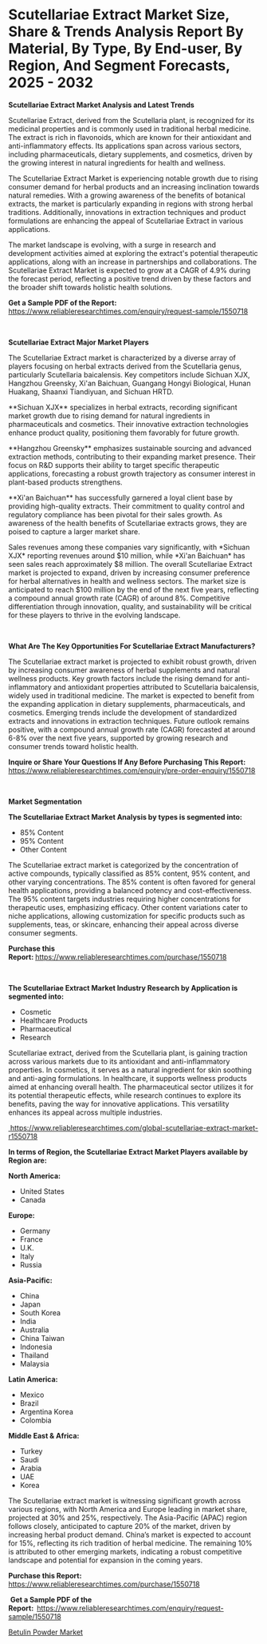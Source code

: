 <p><h1>Scutellariae Extract Market Size, Share & Trends Analysis Report By Material, By Type, By End-user, By Region, And Segment Forecasts, 2025 - 2032</h1></p><p><strong>Scutellariae Extract Market Analysis and Latest Trends</strong></p>
<p><p>Scutellariae Extract, derived from the Scutellaria plant, is recognized for its medicinal properties and is commonly used in traditional herbal medicine. The extract is rich in flavonoids, which are known for their antioxidant and anti-inflammatory effects. Its applications span across various sectors, including pharmaceuticals, dietary supplements, and cosmetics, driven by the growing interest in natural ingredients for health and wellness.</p><p>The Scutellariae Extract Market is experiencing notable growth due to rising consumer demand for herbal products and an increasing inclination towards natural remedies. With a growing awareness of the benefits of botanical extracts, the market is particularly expanding in regions with strong herbal traditions. Additionally, innovations in extraction techniques and product formulations are enhancing the appeal of Scutellariae Extract in various applications. </p><p>The market landscape is evolving, with a surge in research and development activities aimed at exploring the extract's potential therapeutic applications, along with an increase in partnerships and collaborations. The Scutellariae Extract Market is expected to grow at a CAGR of 4.9% during the forecast period, reflecting a positive trend driven by these factors and the broader shift towards holistic health solutions.</p></p>
<p><strong>Get a Sample PDF of the Report:&nbsp;</strong> <a href="https://www.reliableresearchtimes.com/enquiry/request-sample/1550718?utm_campaign=1994&utm_medium=2&utm_source=Github&utm_content=ia&utm_term=01022025&utm_id=scutellariae-extract">https://www.reliableresearchtimes.com/enquiry/request-sample/1550718</a></p>
<p>&nbsp;</p>
<p><strong>Scutellariae Extract Major Market Players</strong></p>
<p><p>The Scutellariae Extract market is characterized by a diverse array of players focusing on herbal extracts derived from the Scutellaria genus, particularly Scutellaria baicalensis. Key competitors include Sichuan XJX, Hangzhou Greensky, Xi'an Baichuan, Guangang Hongyi Biological, Hunan Huakang, Shaanxi Tiandiyuan, and Sichuan HRTD.</p><p>**Sichuan XJX** specializes in herbal extracts, recording significant market growth due to rising demand for natural ingredients in pharmaceuticals and cosmetics. Their innovative extraction technologies enhance product quality, positioning them favorably for future growth.</p><p>**Hangzhou Greensky** emphasizes sustainable sourcing and advanced extraction methods, contributing to their expanding market presence. Their focus on R&D supports their ability to target specific therapeutic applications, forecasting a robust growth trajectory as consumer interest in plant-based products strengthens.</p><p>**Xi'an Baichuan** has successfully garnered a loyal client base by providing high-quality extracts. Their commitment to quality control and regulatory compliance has been pivotal for their sales growth. As awareness of the health benefits of Scutellariae extracts grows, they are poised to capture a larger market share.</p><p>Sales revenues among these companies vary significantly, with *Sichuan XJX* reporting revenues around $10 million, while *Xi'an Baichuan* has seen sales reach approximately $8 million. The overall Scutellariae Extract market is projected to expand, driven by increasing consumer preference for herbal alternatives in health and wellness sectors. The market size is anticipated to reach $100 million by the end of the next five years, reflecting a compound annual growth rate (CAGR) of around 8%. Competitive differentiation through innovation, quality, and sustainability will be critical for these players to thrive in the evolving landscape.</p></p>
<p>&nbsp;</p>
<p><strong>What Are The Key Opportunities For Scutellariae Extract Manufacturers?</strong></p>
<p><p>The Scutellariae extract market is projected to exhibit robust growth, driven by increasing consumer awareness of herbal supplements and natural wellness products. Key growth factors include the rising demand for anti-inflammatory and antioxidant properties attributed to Scutellaria baicalensis, widely used in traditional medicine. The market is expected to benefit from the expanding application in dietary supplements, pharmaceuticals, and cosmetics. Emerging trends include the development of standardized extracts and innovations in extraction techniques. Future outlook remains positive, with a compound annual growth rate (CAGR) forecasted at around 6-8% over the next five years, supported by growing research and consumer trends toward holistic health.</p></p>
<p><strong>Inquire or Share Your Questions If Any Before Purchasing This Report:</strong> <a href="https://www.reliableresearchtimes.com/enquiry/pre-order-enquiry/1550718?utm_campaign=1994&utm_medium=2&utm_source=Github&utm_content=ia&utm_term=01022025&utm_id=scutellariae-extract">https://www.reliableresearchtimes.com/enquiry/pre-order-enquiry/1550718</a></p>
<p>&nbsp;</p>
<p><strong>Market Segmentation</strong></p>
<p><strong>The Scutellariae Extract Market Analysis by types is segmented into:</strong></p>
<p><ul><li>85% Content</li><li>95% Content</li><li>Other Content</li></ul></p>
<p><p>The Scutellariae extract market is categorized by the concentration of active compounds, typically classified as 85% content, 95% content, and other varying concentrations. The 85% content is often favored for general health applications, providing a balanced potency and cost-effectiveness. The 95% content targets industries requiring higher concentrations for therapeutic uses, emphasizing efficacy. Other content variations cater to niche applications, allowing customization for specific products such as supplements, teas, or skincare, enhancing their appeal across diverse consumer segments.</p></p>
<p><strong>Purchase this Report:&nbsp;</strong><a href="https://www.reliableresearchtimes.com/purchase/1550718?utm_campaign=1994&utm_medium=2&utm_source=Github&utm_content=ia&utm_term=01022025&utm_id=scutellariae-extract">https://www.reliableresearchtimes.com/purchase/1550718</a></p>
<p>&nbsp;</p>
<p><strong>The Scutellariae Extract Market Industry Research by Application is segmented into:</strong></p>
<p><ul><li>Cosmetic</li><li>Healthcare Products</li><li>Pharmaceutical</li><li>Research</li></ul></p>
<p><p>Scutellariae extract, derived from the Scutellaria plant, is gaining traction across various markets due to its antioxidant and anti-inflammatory properties. In cosmetics, it serves as a natural ingredient for skin soothing and anti-aging formulations. In healthcare, it supports wellness products aimed at enhancing overall health. The pharmaceutical sector utilizes it for its potential therapeutic effects, while research continues to explore its benefits, paving the way for innovative applications. This versatility enhances its appeal across multiple industries.</p></p>
<p><a href="https://www.reliableresearchtimes.com/global-scutellariae-extract-market-r1550718?utm_campaign=1994&utm_medium=2&utm_source=Github&utm_content=ia&utm_term=01022025&utm_id=scutellariae-extract">&nbsp;https://www.reliableresearchtimes.com/global-scutellariae-extract-market-r1550718</a></p>
<p><strong>In terms of Region, the Scutellariae Extract Market Players available by Region are:</strong></p>
<p>
    <p> <strong> North America: </strong>
        <ul>
            <li>United States</li>
            <li>Canada</li>
        </ul>
        </p> 
    <p> <strong> Europe: </strong>
        <ul>
            <li>Germany</li>
            <li>France</li>
            <li>U.K.</li>
            <li>Italy</li>
            <li>Russia</li>
        </ul>
        </p> 
    <p> <strong> Asia-Pacific: </strong>
        <ul>
            <li>China</li>
            <li>Japan</li>
            <li>South Korea</li>
            <li>India</li>
            <li>Australia</li>
            <li>China Taiwan</li>
            <li>Indonesia</li>
            <li>Thailand</li>
            <li>Malaysia</li>
        </ul>
        </p> 
    <p> <strong> Latin America: </strong>
        <ul>
            <li>Mexico</li>
            <li>Brazil</li>
            <li>Argentina Korea</li>
            <li>Colombia</li>
        </ul>
        </p> 
    <p> <strong> Middle East & Africa: </strong>
        <ul>
            <li>Turkey</li>
            <li>Saudi</li>
            <li>Arabia</li>
            <li>UAE</li>
            <li>Korea</li>
        </ul>
    </p>
    </p>
<p><p>The Scutellariae extract market is witnessing significant growth across various regions, with North America and Europe leading in market share, projected at 30% and 25%, respectively. The Asia-Pacific (APAC) region follows closely, anticipated to capture 20% of the market, driven by increasing herbal product demand. China’s market is expected to account for 15%, reflecting its rich tradition of herbal medicine. The remaining 10% is attributed to other emerging markets, indicating a robust competitive landscape and potential for expansion in the coming years.</p></p>
<p><strong>Purchase this Report: </strong><a href="https://www.reliableresearchtimes.com/purchase/1550718?utm_campaign=1994&utm_medium=2&utm_source=Github&utm_content=ia&utm_term=01022025&utm_id=scutellariae-extract">https://www.reliableresearchtimes.com/purchase/1550718</a></p>
<p>&nbsp;<strong>Get a Sample PDF of the Report:&nbsp;&nbsp;</strong><a href="https://www.reliableresearchtimes.com/enquiry/request-sample/1550718?utm_campaign=1994&utm_medium=2&utm_source=Github&utm_content=ia&utm_term=01022025&utm_id=scutellariae-extract">https://www.reliableresearchtimes.com/enquiry/request-sample/1550718</a></p>
<p><strong></strong></p>
<p><p><a href="https://github.com/juniordelafrance/Market-Research-Report-List-5/blob/main/betulin-powder-market.md?utm_campaign=1994&utm_medium=2&utm_source=Github&utm_content=ia&utm_term=01022025&utm_id=scutellariae-extract">Betulin Powder Market</a></p></p>